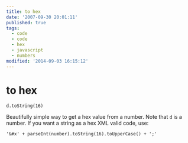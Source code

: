 ```yaml
---
title: to hex
date: '2007-09-30 20:01:11'
published: true
tags:
  - code
  - code
  - hex
  - javascript
  - numbers
modified: '2014-09-03 16:15:12'
---
```

# to hex

    d.toString(16)

Beautifully simple way to get a hex value from a number.  Note that `d` is a number.  If you want a string as a hex XML valid code, use:

    '&#x' + parseInt(number).toString(16).toUpperCase() + ';'
